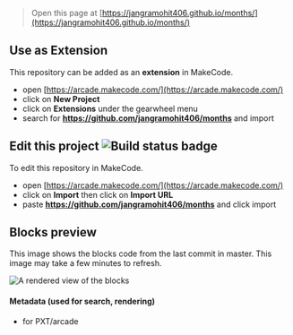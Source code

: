  


> Open this page at [https://jangramohit406.github.io/months/](https://jangramohit406.github.io/months/)

## Use as Extension

This repository can be added as an **extension** in MakeCode.

* open [https://arcade.makecode.com/](https://arcade.makecode.com/)
* click on **New Project**
* click on **Extensions** under the gearwheel menu
* search for **https://github.com/jangramohit406/months** and import

## Edit this project ![Build status badge](https://github.com/jangramohit406/months/workflows/MakeCode/badge.svg)

To edit this repository in MakeCode.

* open [https://arcade.makecode.com/](https://arcade.makecode.com/)
* click on **Import** then click on **Import URL**
* paste **https://github.com/jangramohit406/months** and click import

## Blocks preview

This image shows the blocks code from the last commit in master.
This image may take a few minutes to refresh.

![A rendered view of the blocks](https://github.com/jangramohit406/months/raw/master/.github/makecode/blocks.png)

#### Metadata (used for search, rendering)

* for PXT/arcade
<script src="https://makecode.com/gh-pages-embed.js"></script><script>makeCodeRender("{{ site.makecode.home_url }}", "{{ site.github.owner_name }}/{{ site.github.repository_name }}");</script>
